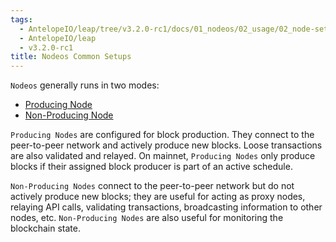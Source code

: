 ```yaml
---
tags:
  - AntelopeIO/leap/tree/v3.2.0-rc1/docs/01_nodeos/02_usage/02_node-setups/index.md
  - AntelopeIO/leap
  - v3.2.0-rc1
title: Nodeos Common Setups
---
```


`Nodeos` generally runs in two modes:

 * [Producing Node](00_producing-node.md)
 * [Non-Producing Node](01_non-producing-node.md)

`Producing Nodes` are configured for block production. They connect to the peer-to-peer network and actively produce new blocks. Loose transactions are also validated and relayed. On mainnet, `Producing Nodes` only produce blocks if their assigned block producer is part of an active schedule.

`Non-Producing Nodes` connect to the peer-to-peer network but do not actively produce new blocks; they are useful for acting as proxy nodes, relaying API calls, validating transactions, broadcasting information to other nodes, etc. `Non-Producing Nodes` are also useful for monitoring the blockchain state.

